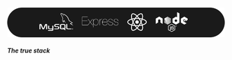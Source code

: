 ![banner preview](https://raw.githubusercontent.com/aquaductape/MySQL-ERN_Stack/master/assets/banner.png)

##### The true stack
